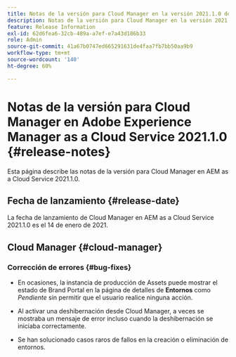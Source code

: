 ```yaml
---
title: Notas de la versión para Cloud Manager en la versión 2021.1.0 de AEM as a Cloud Service
description: Notas de la versión para Cloud Manager en la versión 2021.1.0 de AEM as a Cloud Service
feature: Release Information
exl-id: 62d6fea6-32cb-489a-a7ef-e7a43d186b33
role: Admin
source-git-commit: 41a67b0747ed665291631de4faa7fb7bb50aa9b9
workflow-type: tm+mt
source-wordcount: '140'
ht-degree: 60%

---
```


# Notas de la versión para Cloud Manager en Adobe Experience Manager as a Cloud Service 2021.1.0 {#release-notes}

Esta página describe las notas de la versión para Cloud Manager en AEM as a Cloud Service 2021.1.0.

## Fecha de lanzamiento {#release-date}

La fecha de lanzamiento de Cloud Manager en AEM as a Cloud Service 2021.1.0 es el 14 de enero de 2021.

## Cloud Manager {#cloud-manager}

### Corrección de errores {#bug-fixes}

* En ocasiones, la instancia de producción de Assets puede mostrar el estado de Brand Portal en la página de detalles de **Entornos** como *Pendiente* sin permitir que el usuario realice ninguna acción.

* Al activar una deshibernación desde Cloud Manager, a veces se mostraba un mensaje de error incluso cuando la deshibernación se iniciaba correctamente.

* Se han solucionado casos raros de fallos en la creación o eliminación de entornos.


